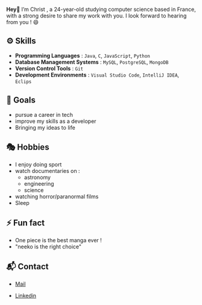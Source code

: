  **Hey**👋
 I’m Christ , a 24-year-old studying computer science based in France, with a strong desire to share my work with you. I look forward to hearing from you ! 😄

## ⚙️ Skills

- **Programming Languages** : `Java`, `C`, `JavaScript`, `Python`
- **Database Management Systems** : `MySQL`, `PostgreSQL`, `MongoDB`
- **Version Control Tools** : `Git`
- **Development Environments** : `Visual Studio Code`, `IntelliJ IDEA`, `Eclips`

## 🎯 Goals

- pursue a career in tech
- improve my skills as a developer
- Bringing my ideas to life
  
## 🎭 Hobbies

- I enjoy doing sport
- watch documentaries on : 
  - astronomy
  - engineering
  - science
- watching horror/paranormal films
- Sleep
  
## ⚡ Fun fact 

- One piece is the best manga ever !
- "neeko is the right choice"
  
## 📬 Contact 

* [Mail](mailto:christ.matsanganzoulou@gmail.com)

* [Linkedin](https://www.linkedin.com/in/christ-matsanga-755a59303/)







